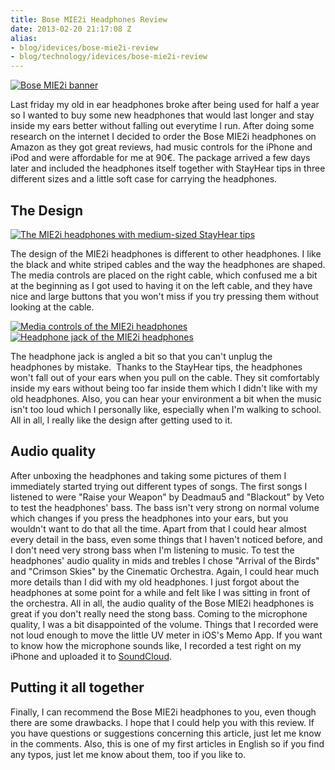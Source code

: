 ```yaml
---
title: Bose MIE2i Headphones Review
date: 2013-02-20 21:17:08 Z
alias:
- blog/idevices/bose-mie2i-review
- blog/technology/idevices/bose-mie2i-review
---
```


[![Bose MIE2i banner](https://leolabs.imgix.net/2013/02/banner-bose1.png?max-w=700?max-w=700)](/assets/2013/02/banner-bose1.png)

Last friday my old in ear headphones broke after being used for half a year so I wanted to buy some new headphones that would last longer and stay inside my ears better without falling out everytime I run. After doing some research on the internet I decided to order the Bose MIE2i headphones on Amazon as they got great reviews, had music controls for the iPhone and iPod and were affordable for me at 90€. The package arrived a few days later and included the headphones itself together with StayHear tips in three different sizes and a little soft case for carrying the headphones.

## The Design

[![The MIE2i headphones with medium-sized StayHear tips](https://leolabs.imgix.net/2013/02/MG_9683-11.jpg?max-w=700?max-w=700)](/assets/2013/02/MG_9683-11.jpg)

The design of the MIE2i headphones is different to other headphones. I like the black and white striped cables and the way the headphones are shaped. The media controls are placed on the right cable, which confused me a bit at the beginning as I got used to having it on the left cable, and they have nice and large buttons that you won't miss if you try pressing them without looking at the cable.

[![Media controls of the MIE2i headphones](https://leolabs.imgix.net/2013/02/MG_9684-11.jpg?max-w=700?max-w=700)](/assets/2013/02/MG_9684-11.jpg)
[![Headphone jack of the MIE2i headphones](https://leolabs.imgix.net/2013/02/MG_9685-11.jpg?max-w=700?max-w=700)](/assets/2013/02/MG_9685-11.jpg)

The headphone jack is angled a bit so that you can't unplug the headphones by mistake.  Thanks to the StayHear tips, the headphones won't fall out of your ears when you pull on the cable. They sit comfortably inside my ears without being too far inside them which I didn't like with my old headphones. Also, you can hear your environment a bit when the music isn't too loud which I personally like, especially when I'm walking to school. All in all, I really like the design after getting used to it.

## Audio quality

After unboxing the headphones and taking some pictures of them I immediately started trying out different types of songs. The first songs I listened to were "Raise your Weapon" by Deadmau5 and "Blackout" by Veto to test the headphones' bass. The bass isn't very strong on normal volume which changes if you press the headphones into your ears, but you wouldn't want to do that all the time. Apart from that I could hear almost every detail in the bass, even some things that I haven't noticed before, and I don't need very strong bass when I'm listening to music. To test the headphones' audio quality in mids and trebles I chose "Arrival of the Birds" and "Crimson Skies" by the Cinematic Orchestra. Again, I could hear much more details than I did with my old headphones. I just forgot about the headphones at some point for a while and felt like I was sitting in front of the orchestra. All in all, the audio quality of the Bose MIE2i headphones is great if you don't really need the stong bass. Coming to the microphone quality, I was a bit disappointed of the volume. Things that I recorded were not loud enough to move the little UV meter in iOS's Memo App. If you want to know how the microphone sounds like, I recorded a test right on my iPhone and uploaded it to [SoundCloud](https://soundcloud.com/leolabs/bose-mie2i-microphone-test). 

## Putting it all together

Finally, I can recommend the Bose MIE2i headphones to you, even though there are some drawbacks. I hope that I could help you with this review. If you have questions or suggestions concerning this article, just let me know in the comments. Also, this is one of my first articles in English so if you find any typos, just let me know about them, too if you like to.